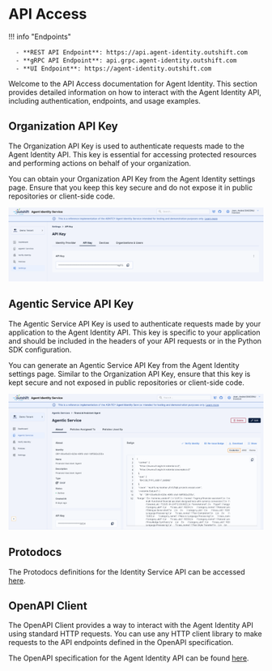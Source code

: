 # API Access

!!! info "Endpoints"

      - **REST API Endpoint**: https://api.agent-identity.outshift.com
      - **gRPC API Endpoint**: api.grpc.agent-identity.outshift.com
      - **UI Endpoint**: https://agent-identity.outshift.com

Welcome to the API Access documentation for Agent Identity. This section provides detailed information on how to interact with the Agent Identity API, including authentication, endpoints, and usage examples.

## Organization API Key

The Organization API Key is used to authenticate requests made to the Agent Identity API. This key is essential for accessing protected resources and performing actions on behalf of your organization.

You can obtain your Organization API Key from the Agent Identity settings page. Ensure that you keep this key secure and do not expose it in public repositories or client-side code.

![Organization API Key](../assets/identity/identity_service/tenant-api-key.png)

## Agentic Service API Key

The Agentic Service API Key is used to authenticate requests made by your application to the Agent Identity API. This key is specific to your application and should be included in the headers of your API requests or in the Python SDK configuration.

You can generate an Agentic Service API Key from the Agent Identity settings page. Similar to the Organization API Key, ensure that this key is kept secure and not exposed in public repositories or client-side code.

![Agentic Service API Key](../assets/identity/identity_service/app-api-key.png)

## Protodocs

The Protodocs definitions for the Identity Service API can be accessed [here](https://github.com/agntcy/identity-service/tree/main/docs/protodocs/agntcy/identity/service).

## OpenAPI Client

The OpenAPI Client provides a way to interact with the Agent Identity API using standard HTTP requests. You can use any HTTP client library to make requests to the API endpoints defined in the OpenAPI specification.

The OpenAPI specification for the Agent Identity API can be found [here](./identity_service_api.md).